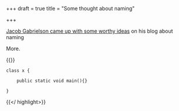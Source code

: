 +++
draft = true
title = "Some thought about naming"

+++


[Jacob Gabrielson came up with some worthy ideas](http://a-nickels-worth.blogspot.hu/2016/04/a-guide-to-naming-variables.html)
on his blog about naming

<!--more-->

More.

{{<highlight java >}}

	class x {

		public static void main(){}
		
	}

{{</ highlight>}}
